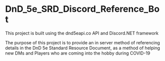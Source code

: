# DnD_5e_SRD_Discord_Reference_Bot

This project is built using the dnd5eapi.co API and Discord.NET framework

The purpose of this project is to provide an in server method of referencing details in the DnD 5e Standard Resource Document, as a method of helping new DMs and Players who are coming into the hobby during COVID-19
